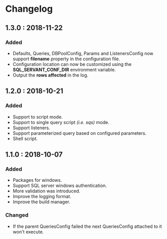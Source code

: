 # Changelog

## 1.3.0 : 2018-11-22
### Added
- Defaults, Queries, DBPoolConfig, Params and ListenersConfig now support **filename** property in the configuration file.
- Configuration location can now be customized using the **SQL_SERVANT_CONF_DIR** environment variable.
- Output the **rows affected** in the log.

## 1.2.0 : 2018-10-21
### Added
- Support to script mode.
- Support to single query script _(i.e. sqs)_ mode.
- Support listeners.
- Support parameterized query based on configured parameters.
- Shell script.

## 1.1.0 : 2018-10-07
### Added
- Packages for windows.
- Support SQL server windows authentication.
- More validation was introduced.
- Improve the logging format.
- Improve the build manager.

### Changed
- If the parent QueriesConfig failed the next QueriesConfig attached to it won't execute.